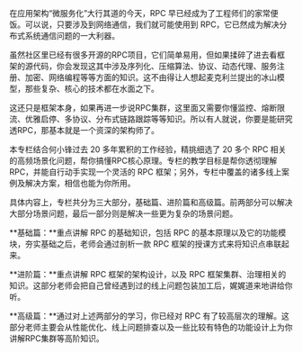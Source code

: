 在应用架构“微服务化”大行其道的今天，RPC 早已经成为了工程师们的家常便饭。可以说，只要涉及到网络通信，我们就可能使用到 RPC，它已然成为解决分布式系统通信问题的一大利器。

虽然社区里已经有很多开源的RPC项目，它们简单易用，但如果揉碎了进去看框架的源代码，你会发现这其中涉及序列化、压缩算法、协议、动态代理、服务注册、加密、网络编程等等方面的知识。这不由得让人想起麦克利兰提出的冰山模型，那些复杂、核心的技术都在水面之下。

这还只是框架本身，如果再进一步说RPC集群，这里面又需要你懂监控、熔断限流、优雅启停、多协议、分布式链路跟踪等等知识。所以有人就说，你要是能研究透RPC，那基本就是一个资深的架构师了。

本专栏结合何小锋过去 20 多年累积的工作经验，精挑细选了 20 多个 RPC 相关的高频场景化问题，帮你搞懂RPC核心原理。专栏的教学目标是帮你透彻理解RPC，并能自行动手实现一个灵活的 RPC 框架；另外，专栏中覆盖的诸多线上案例及解决方案，相信也能为你所用。

具体内容上，专栏共分为三大部分，基础篇、进阶篇和高级篇。前两部分可以解决大部分场景问题，最后一部分则是解决一些更为复杂的场景问题。

**基础篇：**重点讲解 RPC 的基础知识，包括 RPC 的基本原理以及它的功能模块，夯实基础之后，老师会通过剖析一款 RPC 框架的授课方式来将知识点串联起来。

**进阶篇：**重点讲解 RPC 框架的架构设计，以及 RPC 框架集群、治理相关的知识。这部分老师会把自己曾经遇到过的线上问题包装加工后，娓娓道来地讲给你听。

**高级篇：**通过对上述两部分的学习，你已经对 RPC 有了较高层次的理解。这部分老师主要会从性能优化、线上问题排查以及一些比较有特色的功能设计上为你讲解RPC集群等高阶知识。
